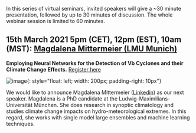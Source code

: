 In this series of virtual seminars, invited speakers will give a ~30 minute presentation, followed by up to 30 minutes of discussion. The whole webinar session is limited to 60 minutes.


## 15th March 2021 5pm (CET), 12pm (EST), 10am (MST): [Magdalena Mittermeier (LMU Munich)](https://www.geographie.uni-muenchen.de/department/fiona/personen/index.php?personen_details=1&user_id=311)

**Employing Neural Networks for the Detection of Vb Cyclones and their Climate Change Effects.**
[Register here](https://forms.gle/G7DeswGSsWnprama9)

![image](https://large-ensemble.github.io/picture_magdalena.jpeg){: style="float: left; width: 200px; padding-right: 10px"}

We would like to announce Magdalena Mittermeier ([Linkedin](https://www.linkedin.com/in/magdalena-mittermeier-71354a1a7/)) as our next speaker. Magdalena is a PhD candidate at the Ludwig-Maximilians-Universität München. She does research in synoptic climatology and studies climate change impacts on hydro-meteorological extremes. In this regard, she works with single model large ensembles and machine learning techniques. 
